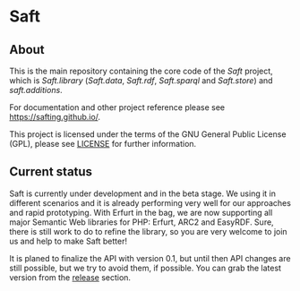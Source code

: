 # Saft

## About

This is the main repository containing the core code of the _Saft_ project, which is _Saft.library_ (_Saft.data_, _Saft.rdf_, _Saft.sparql_ and _Saft.store_) and _saft.additions_.

For documentation and other project reference please see https://safting.github.io/.

This project is licensed under the terms of the GNU General Public License (GPL), please see [LICENSE](LICENSE) for further information.

## Current status

Saft is currently under development and in the beta stage. We using it in different scenarios and it is already performing very well for our approaches and rapid prototyping. With Erfurt in the bag, we are now supporting all major Semantic Web libraries for PHP: Erfurt, ARC2 and EasyRDF. Sure, there is still work to do to refine the library, so you are very welcome to join us and help to make Saft better!

It is planed to finalize the API with version 0.1, but until then API changes are still possible, but we try to avoid them, if possible. You can grab the latest version from the [release](https://github.com/SaftIng/Saft/releases) section.
